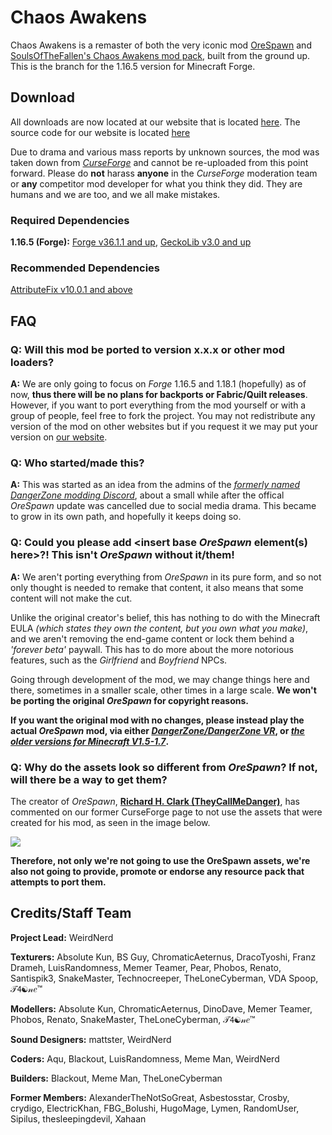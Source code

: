 # Chaos Awakens
Chaos Awakens is a remaster of both the very iconic mod [OreSpawn](https://www.orespawn.com/download/) and [SoulsOfTheFallen's Chaos Awakens mod pack](https://web.archive.org/web/20180314164908/http://www.dangerzonegame.net/mods.html), built from the ground up. This is the branch for the 1.16.5 version for Minecraft Forge.

## Download
All downloads are now located at our website that is located [here](https://chaosawakens.github.io/?#downloadsDiv). The source code for our website is located [here](https://github.com/ChaosAwakens/chaosawakens.github.io)

Due to drama and various mass reports by unknown sources, the mod was taken down from [*CurseForge*](https://www.curseforge.com/minecraft/mc-mods) and cannot be re-uploaded from this point forward. Please do **not** harass **anyone** in the *CurseForge* moderation team or **any** competitor mod developer for what you think they did. They are humans and we are too, and we all make mistakes.

### Required Dependencies
**1.16.5 (Forge):** [Forge v36.1.1 and up](https://files.minecraftforge.net/net/minecraftforge/forge/index_1.16.5.html), [GeckoLib v3.0 and up](https://www.curseforge.com/minecraft/mc-mods/geckolib/files/all?filter-game-version=1738749986%3a70886)
### Recommended Dependencies
[AttributeFix v10.0.1 and above](https://www.curseforge.com/minecraft/mc-mods/attributefix/files/all?filter-game-version=1738749986%3a70886)

## FAQ
### Q: Will this mod be ported to version x.x.x or other mod loaders?
**A:** We are only going to focus on *Forge* 1.16.5 and 1.18.1 (hopefully) as of now, **thus there will be no plans for backports or Fabric/Quilt releases**. However, if you want to port everything from the mod yourself or with a group of people, feel free to fork the project. You may not redistribute any version of the mod on other websites but if you request it we may put your version on [our website](https://chaosawakens.github.io/?#downloadsDiv).

### Q: Who started/made this?
**A:** This was started as an idea from the admins of the [*formerly named DangerZone modding Discord*](https://discord.gg/hs6FJEDtMd), about a small while after the offical *OreSpawn* update was cancelled due to social media drama. This became to grow in its own path, and hopefully it keeps doing so.

### Q: Could you please add \<insert base *OreSpawn* element(s) here\>?! This isn't *OreSpawn* without it/them!
**A:** We aren't porting everything from *OreSpawn* in its pure form, and so not only thought is needed to remake that content, it also means that some content will not make the cut.

Unlike the original creator's belief, this has nothing to do with the Minecraft EULA *(which states they own the content, but you own what you make)*, and we aren't removing the end-game content or lock them behind a *'forever beta'* paywall. This has to do more about the more notorious features, such as the *Girlfriend* and *Boyfriend* NPCs.

Going through development of the mod, we may change things here and there, sometimes in a smaller scale, other times in a large scale. __We won't be porting the original *OreSpawn* for copyright reasons.__

__If you want the original mod with no changes, please instead play the actual *OreSpawn* mod, via either [*DangerZone/DangerZone VR*](https://www.orespawn.com/download/), or [*the older versions for Minecraft V1.5-1.7*](https://dangerzone-archive.weebly.com/orespawn.html).__

### Q: Why do the assets look so different from *OreSpawn*? If not, will there be a way to get them?
The creator of *OreSpawn*, [**Richard H. Clark (TheyCallMeDanger)**](https://www.youtube.com/channel/UC_Tsf31uosncmWCICYO52Dw), has commented on our former CurseForge page to not use the assets that were created for his mod, as seen in the image below.

![](https://cdn.discordapp.com/attachments/836006424781914154/846513645580189706/unknown.png)

**Therefore, not only we're not going to use the OreSpawn assets, we're also not going to provide, promote or endorse any resource pack that attempts to port them.**

## Credits/Staff Team
**Project Lead:** WeirdNerd

**Texturers:** Absolute Kun, BS Guy, ChromaticAeternus, DracoTyoshi, Franz Drameh, LuisRandomness, Memer Teamer, Pear, Phobos, Renato, Santispik3, SnakeMaster, Technocreeper, TheLoneCyberman, VDA Spoop, 𝒯𝟦☯𝓃𝑒™

**Modellers:** Absolute Kun, ChromaticAeternus, DinoDave, Memer Teamer, Phobos, Renato, SnakeMaster, TheLoneCyberman, 𝒯𝟦☯𝓃𝑒™

**Sound Designers:** mattster, WeirdNerd

**Coders:** Aqu, Blackout, LuisRandomness, Meme Man, WeirdNerd

**Builders:** Blackout, Meme Man, TheLoneCyberman

**Former Members:** AlexanderTheNotSoGreat, Asbestosstar, Crosby, crydigo, ElectricKhan, FBG_Bolushi, HugoMage, Lymen, RandomUser, Sipilus, thesleepingdevil, Xahaan
